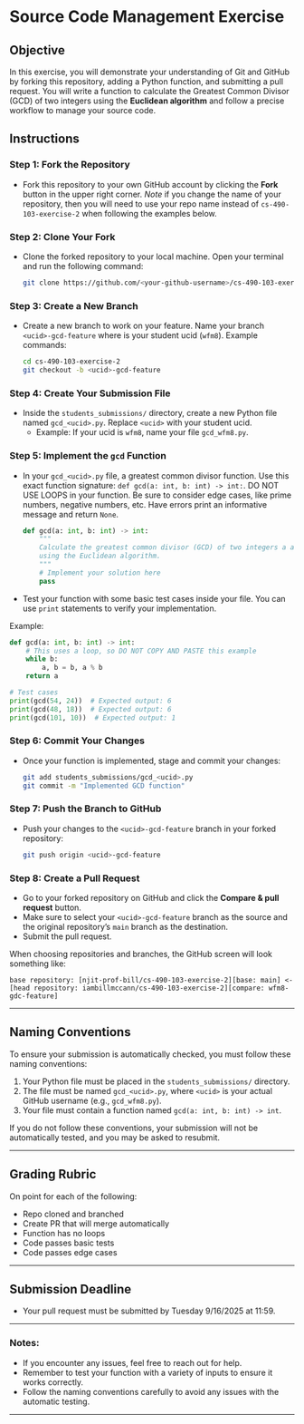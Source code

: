 # Source Code Management Exercise

## Objective
In this exercise, you will demonstrate your understanding of Git and GitHub by forking this repository, adding a Python function, and submitting a pull request. You will write a function to calculate the Greatest Common Divisor (GCD) of two integers using the **Euclidean algorithm** and follow a precise workflow to manage your source code.

## Instructions

### Step 1: Fork the Repository
- Fork this repository to your own GitHub account by clicking the **Fork** button in the upper right corner. *Note* if you change the name of your repository, then you will need to use your repo name instead of `cs-490-103-exercise-2` when following the examples below.

### Step 2: Clone Your Fork
- Clone the forked repository to your local machine. Open your terminal and run the following command:
  ```bash
  git clone https://github.com/<your-github-username>/cs-490-103-exercise-2.git
  ```

### Step 3: Create a New Branch
- Create a new branch to work on your feature. Name your branch `<ucid>-gcd-feature` where <ucid> is your student ucid (`wfm8`). Example commands:
  ```bash
  cd cs-490-103-exercise-2
  git checkout -b <ucid>-gcd-feature
  ```

### Step 4: Create Your Submission File
- Inside the `students_submissions/` directory, create a new Python file named `gcd_<ucid>.py`. Replace `<ucid>` with your student ucid.
  - Example: If your ucid is `wfm8`, name your file `gcd_wfm8.py`.

### Step 5: Implement the `gcd` Function
- In your `gcd_<ucid>.py` file, a greatest common divisor function. Use this exact function signature: `def gcd(a: int, b: int) -> int:`. DO NOT USE LOOPS in your function. Be sure to consider edge cases, like prime numbers, negative numbers, etc. Have errors print an informative message and return `None`.
  ```python
  def gcd(a: int, b: int) -> int:
      """
      Calculate the greatest common divisor (GCD) of two integers a and b
      using the Euclidean algorithm.
      """
      # Implement your solution here
      pass
  ```

- Test your function with some basic test cases inside your file. You can use `print` statements to verify your implementation.

Example:
```python
def gcd(a: int, b: int) -> int:
    # This uses a loop, so DO NOT COPY AND PASTE this example
    while b:
        a, b = b, a % b
    return a

# Test cases
print(gcd(54, 24))  # Expected output: 6
print(gcd(48, 18))  # Expected output: 6
print(gcd(101, 10))  # Expected output: 1
```

### Step 6: Commit Your Changes
- Once your function is implemented, stage and commit your changes:
  ```bash
  git add students_submissions/gcd_<ucid>.py
  git commit -m "Implemented GCD function"
  ```

### Step 7: Push the Branch to GitHub
- Push your changes to the `<ucid>-gcd-feature` branch in your forked repository:
  ```bash
  git push origin <ucid>-gcd-feature
  ```

### Step 8: Create a Pull Request
- Go to your forked repository on GitHub and click the **Compare & pull request** button.
- Make sure to select your `<ucid>-gcd-feature` branch as the source and the original repository’s `main` branch as the destination.
- Submit the pull request.

When choosing repositories and branches, the GitHub screen will look something like:

```
base repository: [njit-prof-bill/cs-490-103-exercise-2][base: main] <- [head repository: iambillmccann/cs-490-103-exercise-2][compare: wfm8-gdc-feature]
```

---

## Naming Conventions
To ensure your submission is automatically checked, you must follow these naming conventions:
1. Your Python file must be placed in the `students_submissions/` directory.
2. The file must be named `gcd_<ucid>.py`, where `<ucid>` is your actual GitHub username (e.g., `gcd_wfm8.py`).
3. Your file must contain a function named `gcd(a: int, b: int) -> int`.

If you do not follow these conventions, your submission will not be automatically tested, and you may be asked to resubmit.

---

## Grading Rubric

On point for each of the following:
- Repo cloned and branched
- Create PR that will merge automatically
- Function has no loops
- Code passes basic tests
- Code passes edge cases

---

## Submission Deadline
- Your pull request must be submitted by Tuesday 9/16/2025 at 11:59.

---

### Notes:
- If you encounter any issues, feel free to reach out for help.
- Remember to test your function with a variety of inputs to ensure it works correctly.
- Follow the naming conventions carefully to avoid any issues with the automatic testing.

---
